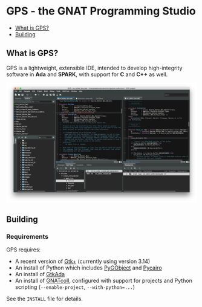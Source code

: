 # GPS - the GNAT Programming Studio

- [What is GPS?](#what-is-gps)
- [Building](#building)

## What is GPS?

GPS is a lightweight, extensible IDE, intended to develop high-integrity software in **Ada** and **SPARK**, with support for **C** and **C++** as well.

![GPS - Screenshot](/docs/users_guide/gps-main-window.png?raw=true)

## Building

### Requirements

GPS requires:

- A recent version of [Gtk+](http://www.gtk.org/) (currently using version 3.14)
- An install of Python which includes [PyGObject](https://wiki.gnome.org/action/show/Projects/PyGObject) and [Pycairo](https://cairographics.org/pycairo/)
- An install of [GtkAda](https://github.com/AdaCore/gtkada)
- An install of [GNATcoll](https://github.com/AdaCore/gnatcoll), configured with support for projects and Python scripting (`--enable-project`, `--with-python=...`)

See the `INSTALL` file for details.
